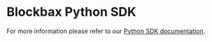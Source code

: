 # Blockbax Python SDK

For more information please refer to our [Python SDK documentation](https://blockbax.com/docs/integrations/python-sdk/).

